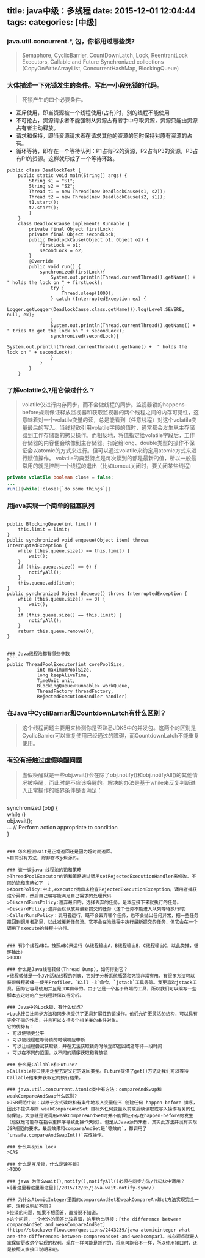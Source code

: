 title: java中级：多线程
date: 2015-12-01 12:04:44
tags:
categories: [中级]
---
### java.util.concurrent.*, 包，你都用过哪些类?
>Semaphore, CyclicBarrier, CountDownLatch, Lock, ReentrantLock
 Executors, Callable and Future
 Synchronized collections (CopyOnWriteArrayList, ConcurrentHashMap, BlockingQueue)

### 大体描述一下死锁发生的条件。写出一小段死锁的代码。
>死锁产生的四个必要条件。
- 互斥使用，即当资源被一个线程使用(占有)时，别的线程不能使用 
- 不可抢占，资源请求者不能强制从资源占有者手中夺取资源，资源只能由资源占有者主动释放。 
- 请求和保持，即当资源请求者在请求其他的资源的同时保持对原有资源的占有。 
- 循环等待，即存在一个等待队列：P1占有P2的资源，P2占有P3的资源，P3占有P1的资源。这样就形成了一个等待环路。
```
public class DeadlockTest {
    public static void main(String[] args) {   
        String s1 = "S1";
        String s2 = "S2";
        Thread t1 = new Thread(new DeadlockCause(s1, s2));
        Thread t2 = new Thread(new DeadlockCause(s2, s1));
        t1.start();
        t2.start();
        }
    }
    class DeadlockCause implements Runnable {
        private final Object firstLock;
        private final Object secondLock;
        public DeadlockCause(Object o1, Object o2) {
            firstLock = o1;
            secondLock = o2;
        }
        @Override
        public void run() {
            synchronized(firstLock){
                System.out.println(Thread.currentThread().getName() +  " holds the lock on " + firstLock);
                try {
                    Thread.sleep(1000);
                } catch (InterruptedException ex) {
                    Logger.getLogger(DeadlockCause.class.getName()).log(Level.SEVERE, null, ex);
                }
                System.out.println(Thread.currentThread().getName() +  " tries to get the lock on " + secondLock);
                synchronized(secondLock){
                    System.out.println(Thread.currentThread().getName() +  " holds the lock on " + secondLock);
                }
            }
        }
    }
```

### 了解volatile么?用它做过什么？
>volatile仅进行内存同步，而不会做线程的同步。监视器锁的happens-before规则保证释放监视器和获取监视器的两个线程之间的内存可见性，这意味着对一个volatile变量的读，总是能看到（任意线程）对这个volatile变量最后的写入。当线程欲引用volatile字段的值时，通常都会发生从主存储器到工作存储器的拷贝操作。而相反地，将值指定给volatile字段后，工作存储器的内容便会映像到主存储器。指定给long、double类型的操作不保证会以atomic的方式来进行。但可以通过volatile来约定用atomic方式来进行赋值操作。
>volatile的典型特点是每次读到的都是最新的值，所以一般最常用的就是控制一个线程的退出（比如tomcat关闭时，要关闭某些线程)
```java
private volatile boolean close = false;
...
run(){while(!close){`do some things`}}
```

### 用java实现一个简单的阻塞队列
>```
 	public BlockingQueue(int limit) {
        this.limit = limit;
    }
    public synchronized void enqueue(Object item) throws InterruptedException {
        while (this.queue.size() == this.limit) {
            wait();
        }
        if (this.queue.size() == 0) {
            notifyAll();
        }
        this.queue.add(item);
    }
    public synchronized Object dequeue() throws InterruptedException {
        while (this.queue.size() == 0) {
            wait();
        }
        if (this.queue.size() == this.limit) {
            notifyAll();
        }
        return this.queue.remove(0);
    }
```

### Java线程池都有哪些参数
>```
public ThreadPoolExecutor(int corePoolSize,
           int maximumPoolSize,
           long keepAliveTime,
           TimeUnit unit,
           BlockingQueue<Runnable> workQueue,
           ThreadFactory threadFactory,
           RejectedExecutionHandler handler) 
```

### 在Java中CycliBarriar和CountdownLatch有什么区别？
>这个线程问题主要用来检测你是否熟悉JDK5中的并发包。这两个的区别是CyclicBarrier可以重复使用已经通过的障碍，而CountdownLatch不能重复使用。

### 有没有接触过虚假唤醒问题
>虚假唤醒就是一些obj.wait()会在除了obj.notify()和obj.notifyAll()的其他情况被唤醒，而此时是不应该唤醒的。解决的办法是基于while来反复判断进入正常操作的临界条件是否满足：
>```   
 synchronized (obj) {  
            while (<condition does not hold>)  
                obj.wait();  
            ... // Perform action appropriate to condition  
        }
```

### 怎么检测wait是正常返回还是因为超时而返回。
>目前没有方法，除非修改jdk源码。

### 谈一谈java-线程池的饱和策略
>ThreadPoolExecutor的饱和策略通过调用setRejectedExecutionHandler来修改。不同的饱和策略如下 ：
>AbortPolicy:中止,executor抛出未检查RejectedExecutionException，调用者捕获这个异常，然后自己编写能满足自己需求的处理代码
>DiscardRunsPolicy:遗弃最旧的，选择丢弃的任务，是本应接下来就执行的任务。
>DiscardPolicy:遗弃会默认放弃最新提交的任务（这个任务不能进入队列等待执行时）
>CallerRunsPolicy：调用者运行，既不会丢弃哪个任务，也不会抛出任何异常，把一些任务推回到调用者那里，以此减缓新任务流。它不会在池线程中执行最新提交的任务，但它会在一个调用了execute的线程中执行。


### 有3个线程ABC。按照ABC来运行（A线程输出A，B线程输出B，C线程输出C，以此类推，循环输出）
>TODO

### 什么是Java线程转储(Thread Dump)，如何得到它？
>线程转储是一个JVM活动线程的列表，它对于分析系统瓶颈和死锁非常有用。有很多方法可以获取线程转储——使用Profiler，`Kill -3`命令，`jstack`工具等等。我更喜欢jstack工具，因为它容易使用并且是JDK自带的。由于它是一个基于终端的工具，所以我们可以编写一些脚本去定时的产生线程转储以待分析。

### Java中的Lock锁，有什么优点?
>Lock接口比同步方法和同步块提供了更具扩展性的锁操作。他们允许更灵活的结构，可以具有完全不同的性质，并且可以支持多个相关类的条件对象。
它的优势有：
- 可以使锁更公平
- 可以使线程在等待锁的时候响应中断
- 可以让线程尝试获取锁，并在无法获取锁的时候立即返回或者等待一段时间
- 可以在不同的范围，以不同的顺序获取和释放锁

### 什么是Callable和Future?
>Callable接口使用泛型去定义它的返回类型。Future提供了get()方法让我们可以等待Callable结束并获取它的执行结果。

### java.util.concurrent.Atomic类中有方法：compareAndSwap和weakCompareAndSwap什么区别?
>JSR规范中说：以原子方式读取和有条件地写入变量但不 创建任何 happen-before 排序，因此不提供与除 weakCompareAndSet 目标外任何变量以前或后续读取或写入操作有关的任何保证。大意就是说调用weakCompareAndSet时并不能保证不存在happen-before的发生（也就是可能存在指令重排序导致此操作失败）。但是从Java源码来看，其实此方法并没有实现JSR规范的要求，最后效果和compareAndSet是`等效的`，都调用了`unsafe.compareAndSwapInt()`完成操作。

### 什么叫spin lock
>CAS

### 什么是互斥锁，什么是读写锁?
>TODO

### java 为什么wait(),notify(),notifyAll()必须在同步方法/代码块中调用？
>[看这里看这里看这里](/2015/12/05/java-wait-notify-sync/)

### 为什么AtomicInteger里面的compareAndSet和weakCompareAndSet方法实现完全一样，注释说明却不同？
>扯淡的问题，如果不想回答，直接说不知道。
>这个问题，一个老外的回答比较靠谱，这里给出链接：[the difference between compareAndSet and weakCompareAndSet](http://stackoverflow.com/questions/2443239/java-atomicinteger-what-are-the-differences-between-compareandset-and-weakcompar)。核心观点就是人家保留更改这个实现的权利。现在一样可能是暂时的，将来可能会不一样，所以使用接口时，还是按照人家接口说明来吧。
